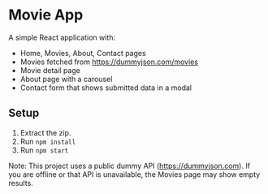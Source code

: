 # Movie App

A simple React application with:
- Home, Movies, About, Contact pages
- Movies fetched from https://dummyjson.com/movies
- Movie detail page
- About page with a carousel
- Contact form that shows submitted data in a modal

## Setup

1. Extract the zip.
2. Run `npm install`
3. Run `npm start`

Note: This project uses a public dummy API (https://dummyjson.com). If you are offline or that API is unavailable, the Movies page may show empty results.
